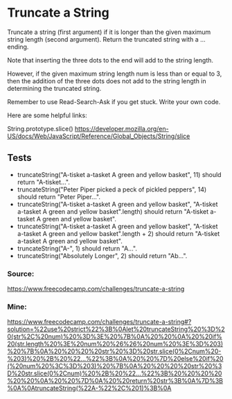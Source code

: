 # Truncate a String 

Truncate a string (first argument) if it is longer than the given maximum string length (second argument). Return the truncated string with a ... ending.

Note that inserting the three dots to the end will add to the string length.

However, if the given maximum string length num is less than or equal to 3, then the addition of the three dots does not add to the string length in determining the truncated string.

Remember to use Read-Search-Ask if you get stuck. Write your own code.

Here are some helpful links:

String.prototype.slice()
https://developer.mozilla.org/en-US/docs/Web/JavaScript/Reference/Global_Objects/String/slice

## Tests

* truncateString("A-tisket a-tasket A green and yellow basket", 11) should return "A-tisket...".
* truncateString("Peter Piper picked a peck of pickled peppers", 14) should return "Peter Piper...".
* truncateString("A-tisket a-tasket A green and yellow basket", "A-tisket a-tasket A green and yellow basket".length) should return "A-tisket a-tasket A green and yellow basket".
* truncateString("A-tisket a-tasket A green and yellow basket", "A-tisket a-tasket A green and yellow basket".length + 2) should return "A-tisket a-tasket A green and yellow basket".
* truncateString("A-", 1) should return "A...".
* truncateString("Absolutely Longer", 2) should return "Ab...".

### Source:
https://www.freecodecamp.com/challenges/truncate-a-string

### Mine:
https://www.freecodecamp.com/challenges/truncate-a-string#?solution=%22use%20strict%22%3B%0Alet%20truncateString%20%3D%20(str%2C%20num)%20%3D%3E%20%7B%0A%20%20%0A%20%20if%20(str.length%20%3E%20num%20%26%26%20num%20%3E%3D%203)%20%7B%0A%20%20%20%20str%20%3D%20str.slice(0%2Cnum%20-%203)%20%2B%20%22...%22%3B%0A%20%20%7D%20else%20if%20(%20num%20%3C%3D%203)%20%7B%0A%20%20%20%20str%20%3D%20str.slice(0%2Cnum)%20%2B%20%22...%22%3B%20%20%20%20%20%20%0A%20%20%7D%0A%20%20return%20str%3B%0A%7D%3B%0A%0AtruncateString(%22A-%22%2C%201)%3B%0A